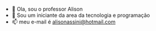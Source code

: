 - 👋 Ola, sou o professor Alison
- 👀 Sou um iniciante da area da tecnologia e programação
- 📫 meu e-mail é alisonassini@hotmail.com

